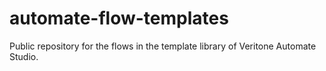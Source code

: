 # automate-flow-templates
Public repository for the flows in the template library of Veritone Automate Studio.
